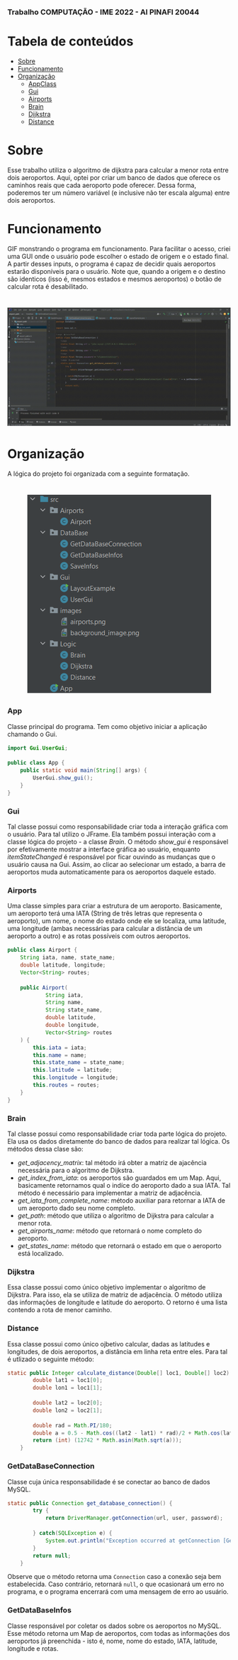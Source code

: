 ### Trabalho COMPUTAÇÃO - IME 2022 - Al PINAFI 20044 
# Tabela de conteúdos
<!--ts-->
   * [Sobre](#Sobre)
   * [Funcionamento](#Funcionamento)
   * [Organização](#Organização)
      *    [AppClass](#App)
      *    [Gui](#Gui)
      *    [Airports](#Airports)
      *    [Brain](#Brain)
      *    [Dijkstra](#Dijkstra)
      *    [Distance](#Distance)
<!--te-->

# Sobre 
Esse trabalho utiliza o algoritmo de dijkstra para calcular a menor rota entre dois aeroportos. Aqui, optei por criar um banco de dados que oferece os caminhos reais que cada aeroporto pode oferecer. Dessa forma, poderemos ter um número variável (e inclusive não ter escala alguma) entre dois aeroportos.

# Funcionamento
GIF monstrando o programa em funcionamento. Para facilitar o acesso, criei uma GUI onde o usuário pode escolher o estado de origem e o estado final. A partir desses inputs, o programa é capaz de decidir quais aeroportos estarão disponíveis para o usuário. Note que, quando a origem e o destino são identicos (isso é, mesmos estados e mesmos aeroportos) o botão de calcular rota é desabilitado. 

<h1 align="center">
  <img alt="GIFdemo" title="#GIFdemo" src="./git_hub_assets/demonstracao.gif" />
</h1>

# Organização
A lógica do projeto foi organizada com a seguinte formatação. 
<h1 align="center">
  <img alt="Org" title="#Org" src="./git_hub_assets/organizacao.png" />
</h1>

### App
Classe principal do programa. Tem como objetivo iniciar a aplicação chamando o Gui. 
```java
import Gui.UserGui;

public class App {
    public static void main(String[] args) {
        UserGui.show_gui();
    }
}
```
### Gui
Tal classe possui como responsabilidade criar toda a interação gráfica com o usuário. Para tal utilizo o JFrame. Ela também possui interação com a classe lógica do projeto - a classe _Brain_. O método _show_gui_ é responsável por efetivamente mostrar a interface gráfica ao usuário, enquanto _itemStateChanged_ é responsável por ficar ouvindo as mudanças que o usuário causa na Gui. Assim, ao clicar ao selecionar um estado, a barra de aeroportos muda automaticamente para os aeroportos daquele estado. 

### Airports
Uma classe simples para criar a estrutura de um aeroporto. Basicamente, um aeroporto terá uma IATA (String de três letras que representa o aeroporto), um nome, o nome do estado onde ele se localiza, uma latitude, uma longitude (ambas necessárias para calcular a distância de um aeroporto a outro) e as rotas possíveis com outros aeroportos. 
```java
public class Airport {
    String iata, name, state_name;
    double latitude, longitude;
    Vector<String> routes;

    public Airport(
            String iata,
            String name,
            String state_name,
            double latitude,
            double longitude,
            Vector<String> routes
    ) {
        this.iata = iata;
        this.name = name;
        this.state_name = state_name;
        this.latitude = latitude;
        this.longitude = longitude;
        this.routes = routes;
    }
}
```

### Brain
Tal classe possui como responsabilidade criar toda parte lógica do projeto. Ela usa os dados diretamente do banco de dados para realizar tal lógica. Os métodos dessa clase são:
* _get_adjacency_matrix_: tal método irá obter a matriz de ajacência necessária para o algoritmo de Dijkstra.
* _get_index_from_iata_: os aeroportos são guardados em um Map. Aqui, basicamente retornamos qual o indíce do aeroporto dado a sua IATA. Tal método é necessário para implementar a matriz de adjacência. 
* _get_iata_from_complete_name_: método auxiliar para retornar a IATA de um aeroporto dado seu nome completo.
* _get_path_: método que utiliza o algoritmo de Dijkstra para calcular a menor rota. 
* _get_airports_name_: método que retornará o nome completo do aeroporto. 
* _get_states_name_: método que retornará o estado em que o aeroporto está localizado. 

### Dijkstra
Essa classe possui como único objetivo implementar o algoritmo de Dijkstra. Para isso, ela se utiliza de matriz de adjacência. O método utiliza das informações de longitude e latitude do aeroporto. O retorno é uma lista contendo a rota de menor caminho.

### Distance
Essa classe possui como único ojbetivo calcular, dadas as latitudes e longitudes, de dois aeroportos, a distância em linha reta entre eles. Para tal é utlizado o seguinte método:
```java
static public Integer calculate_distance(Double[] loc1, Double[] loc2) {
        double lat1 = loc1[0];
        double lon1 = loc1[1];

        double lat2 = loc2[0];
        double lon2 = loc2[1];

        double rad = Math.PI/180;
        double a = 0.5 - Math.cos((lat2 - lat1) * rad)/2 + Math.cos(lat1 * rad) * Math.cos(lat2 * rad) * (1-Math.cos((lon2 - lon1) * rad))/2;
        return (int) (12742 * Math.asin(Math.sqrt(a)));
    }
```

### GetDataBaseConnection
Classe cuja única responsabilidade é se conectar ao banco de dados MySQL. 
```java
static public Connection get_database_connection() {
        try {
            return DriverManager.getConnection(url, user, password);

        } catch(SQLException e) {
            System.out.println("Exception occurred at getConnection [GetDataBaseConnection] Class\nError: " + e.getMessage());
        }
        return null;
    }
```
Observe que o método retorna uma ```Connection``` caso a conexão seja bem estabelecida. Caso contrário, retornará ```null```, o que ocasionará um erro no programa, e o programa encerrará com uma mensagem de erro ao usuário. 

### GetDataBaseInfos
Classe responsável por coletar os dados sobre os aeroportos no MySQL. Esse método retorna um Map de aeroportos, com todas as informações dos aeroportos já preenchida - isto é, nome, nome do estado, IATA, latitude, longitude e rotas. 
